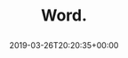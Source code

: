 ---
retweeted: false
source: <a href="http://www.samruston.co.uk" rel="nofollow">Flamingo for Android</a>
entities:
  user_mentions: []
  urls: []
  symbols: []
  media:
  - expanded_url: https://twitter.com/bascht/status/1110637695351558146/photo/1
    indices:
    - '6'
    - '29'
    url: https://t.co/FpLaQ8lCx0
    media_url: http://pbs.twimg.com/media/D2nHGRXXgAU1SON.jpg
    id_str: '1110637693678092293'
    id: '1110637693678092293'
    media_url_https: https://pbs.twimg.com/media/D2nHGRXXgAU1SON.jpg
    sizes:
      large:
        w: '1080'
        h: '236'
        resize: fit
      medium:
        w: '1080'
        h: '236'
        resize: fit
      thumb:
        w: '150'
        h: '150'
        resize: crop
      small:
        w: '680'
        h: '149'
        resize: fit
    type: photo
    display_url: pic.twitter.com/FpLaQ8lCx0
  hashtags: []
display_text_range:
- '0'
- '29'
favorite_count: '10'
id_str: '1110637695351558146'
truncated: false
retweet_count: '5'
id: '1110637695351558146'
possibly_sensitive: false
created_at: Tue Mar 26 20:20:35 +0000 2019
favorited: false
full_text: Word.
lang: en
extended_entities:
  media:
  - expanded_url: https://twitter.com/bascht/status/1110637695351558146/photo/1
    indices:
    - '6'
    - '29'
    url: https://t.co/FpLaQ8lCx0
    media_url: http://pbs.twimg.com/media/D2nHGRXXgAU1SON.jpg
    id_str: '1110637693678092293'
    id: '1110637693678092293'
    media_url_https: https://pbs.twimg.com/media/D2nHGRXXgAU1SON.jpg
    sizes:
      large:
        w: '1080'
        h: '236'
        resize: fit
      medium:
        w: '1080'
        h: '236'
        resize: fit
      thumb:
        w: '150'
        h: '150'
        resize: crop
      small:
        w: '680'
        h: '149'
        resize: fit
    type: photo
    display_url: pic.twitter.com/FpLaQ8lCx0
tags:
- pesos/twitter
date: '2019-03-26T20:20:35+00:00'
src: https://twitter.com/bascht/status/1110637695351558146
original_url: https://twitter.com/bascht/status/1110637695351558146
type: twitter_tweet
media_url: https://img.bascht.com/twitter/pbs.twimg.com/media/D2nHGRXXgAU1SON.jpg
text: Word.
title: 'Word.

  '

---